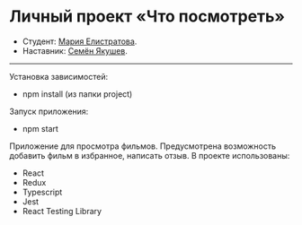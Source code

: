 # Личный проект «Что посмотреть»

* Студент: [Мария Елистратова](https://up.htmlacademy.ru/react/11/user/1756717).
* Наставник: [Семён Якушев](https://htmlacademy.ru/profile/id1118791).

---

Установка зависимостей:
* npm install (из папки project)

Запуск приложения:
* npm start

Приложение для просмотра фильмов. Предусмотрена возможность добавить фильм в избранное, написать отзыв.
В проекте использованы:
- React
- Redux
- Typescript
- Jest
- React Testing Library
